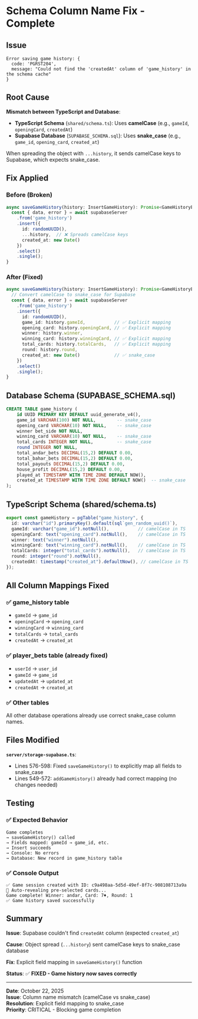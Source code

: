 # Schema Column Name Fix - Complete

## Issue
```
Error saving game history: {
  code: 'PGRST204',
  message: "Could not find the 'createdAt' column of 'game_history' in the schema cache"
}
```

## Root Cause

**Mismatch between TypeScript and Database**:
- **TypeScript Schema** (`shared/schema.ts`): Uses **camelCase** (e.g., `gameId`, `openingCard`, `createdAt`)
- **Supabase Database** (`SUPABASE_SCHEMA.sql`): Uses **snake_case** (e.g., `game_id`, `opening_card`, `created_at`)

When spreading the object with `...history`, it sends camelCase keys to Supabase, which expects snake_case.

## Fix Applied

### Before (Broken)
```typescript
async saveGameHistory(history: InsertGameHistory): Promise<GameHistoryEntry> {
  const { data, error } = await supabaseServer
    .from('game_history')
    .insert({
      id: randomUUID(),
      ...history,  // ❌ Spreads camelCase keys
      created_at: new Date()
    })
    .select()
    .single();
}
```

### After (Fixed)
```typescript
async saveGameHistory(history: InsertGameHistory): Promise<GameHistoryEntry> {
  // Convert camelCase to snake_case for Supabase
  const { data, error } = await supabaseServer
    .from('game_history')
    .insert({
      id: randomUUID(),
      game_id: history.gameId,           // ✅ Explicit mapping
      opening_card: history.openingCard, // ✅ Explicit mapping
      winner: history.winner,
      winning_card: history.winningCard, // ✅ Explicit mapping
      total_cards: history.totalCards,   // ✅ Explicit mapping
      round: history.round,
      created_at: new Date()             // ✅ snake_case
    })
    .select()
    .single();
}
```

## Database Schema (SUPABASE_SCHEMA.sql)

```sql
CREATE TABLE game_history (
    id UUID PRIMARY KEY DEFAULT uuid_generate_v4(),
    game_id VARCHAR(100) NOT NULL,        -- snake_case
    opening_card VARCHAR(10) NOT NULL,    -- snake_case
    winner bet_side NOT NULL,
    winning_card VARCHAR(10) NOT NULL,    -- snake_case
    total_cards INTEGER NOT NULL,         -- snake_case
    round INTEGER NOT NULL,
    total_andar_bets DECIMAL(15,2) DEFAULT 0.00,
    total_bahar_bets DECIMAL(15,2) DEFAULT 0.00,
    total_payouts DECIMAL(15,2) DEFAULT 0.00,
    house_profit DECIMAL(15,2) DEFAULT 0.00,
    played_at TIMESTAMP WITH TIME ZONE DEFAULT NOW(),
    created_at TIMESTAMP WITH TIME ZONE DEFAULT NOW()  -- snake_case
);
```

## TypeScript Schema (shared/schema.ts)

```typescript
export const gameHistory = pgTable("game_history", {
  id: varchar("id").primaryKey().default(sql`gen_random_uuid()`),
  gameId: varchar("game_id").notNull(),           // camelCase in TS
  openingCard: text("opening_card").notNull(),    // camelCase in TS
  winner: text("winner").notNull(),
  winningCard: text("winning_card").notNull(),    // camelCase in TS
  totalCards: integer("total_cards").notNull(),   // camelCase in TS
  round: integer("round").notNull(),
  createdAt: timestamp("created_at").defaultNow(), // camelCase in TS
});
```

## All Column Mappings Fixed

### ✅ game_history table
- `gameId` → `game_id`
- `openingCard` → `opening_card`
- `winningCard` → `winning_card`
- `totalCards` → `total_cards`
- `createdAt` → `created_at`

### ✅ player_bets table (already fixed)
- `userId` → `user_id`
- `gameId` → `game_id`
- `updatedAt` → `updated_at`
- `createdAt` → `created_at`

### ✅ Other tables
All other database operations already use correct snake_case column names.

## Files Modified

**`server/storage-supabase.ts`**:
- Lines 576-598: Fixed `saveGameHistory()` to explicitly map all fields to snake_case
- Lines 549-572: `addGameHistory()` already had correct mapping (no changes needed)

## Testing

### ✅ Expected Behavior
```
Game completes
→ saveGameHistory() called
→ Fields mapped: gameId → game_id, etc.
→ Insert succeeds
→ Console: No errors
→ Database: New record in game_history table
```

### ✅ Console Output
```
✅ Game session created with ID: c9a498aa-5d5d-49ef-8f7c-908108713a9a
🎴 Auto-revealing pre-selected cards...
Game complete! Winner: andar, Card: 7♦, Round: 1
✅ Game history saved successfully
```

## Summary

**Issue**: Supabase couldn't find `createdAt` column (expected `created_at`)

**Cause**: Object spread (`...history`) sent camelCase keys to snake_case database

**Fix**: Explicit field mapping in `saveGameHistory()` function

**Status**: ✅ **FIXED - Game history now saves correctly**

---

**Date**: October 22, 2025  
**Issue**: Column name mismatch (camelCase vs snake_case)  
**Resolution**: Explicit field mapping to snake_case  
**Priority**: CRITICAL - Blocking game completion
